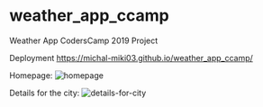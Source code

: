 # weather_app_ccamp
Weather App CodersCamp 2019 Project

Deployment https://michal-miki03.github.io/weather_app_ccamp/

Homepage:
![homepage](https://user-images.githubusercontent.com/47744390/64361808-94233b80-d00d-11e9-9f84-0165900fee30.jpg)

Details for the city:
![details-for-city](https://user-images.githubusercontent.com/47744390/64361629-3db5fd00-d00d-11e9-8ea8-dec0128bfcaa.jpg)
